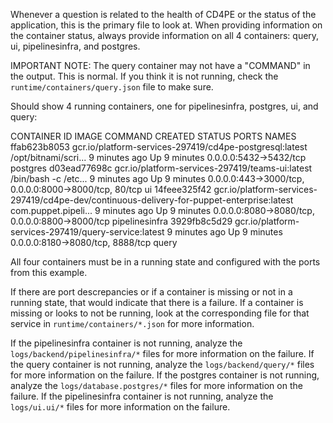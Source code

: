Whenever a question is related to the health of CD4PE or the status of the application, this is the primary file to
look at. When providing information on the container status, always provide information on all 4 containers: query, ui,
pipelinesinfra, and postgres.

IMPORTANT NOTE:
The query container may not have a "COMMAND" in the output. This is normal. If you think it is not running, check
the `runtime/containers/query.json` file to make sure.

Should show 4 running containers, one for pipelinesinfra, postgres, ui, and query:

CONTAINER ID  IMAGE                                                                                       COMMAND               CREATED        STATUS        PORTS                                                  NAMES
ffab623b8053  gcr.io/platform-services-297419/cd4pe-postgresql:latest                                     /opt/bitnami/scri...  9 minutes ago  Up 9 minutes  0.0.0.0:5432->5432/tcp                                 postgres
d03ead77698c  gcr.io/platform-services-297419/teams-ui:latest                                             /bin/bash -c /etc...  9 minutes ago  Up 9 minutes  0.0.0.0:443->3000/tcp, 0.0.0.0:8000->8000/tcp, 80/tcp  ui
14feee325f42  gcr.io/platform-services-297419/cd4pe-dev/continuous-delivery-for-puppet-enterprise:latest  com.puppet.pipeli...  9 minutes ago  Up 9 minutes  0.0.0.0:8080->8080/tcp, 0.0.0.0:8800->8000/tcp         pipelinesinfra
3929fb8c5d29  gcr.io/platform-services-297419/query-service:latest                                                              9 minutes ago  Up 9 minutes  0.0.0.0:8180->8080/tcp, 8888/tcp                       query

All four containers must be in a running state and configured with the ports from this example.

If there are port descrepancies or if a container is missing or not in a running state, that would indicate that there
is a failure.  If a container is missing or looks to not be running, look at the corresponding file for that service
in `runtime/containers/*.json` for more information. 

If the pipelinesinfra container is not running, analyze the `logs/backend/pipelinesinfra/*` files for more information
on the failure.
If the query container is not running, analyze the `logs/backend/query/*` files for more information
on the failure.
If the postgres container is not running, analyze the `logs/database.postgres/*` files for more information
on the failure.
If the pipelinesinfra container is not running, analyze the `logs/ui.ui/*` files for more information
on the failure.
